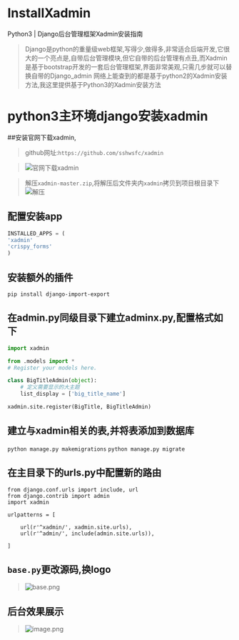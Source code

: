 # InstallXadmin
Python3 | Django后台管理框架Xadmin安装指南

> Django是python的重量级web框架,写得少,做得多,非常适合后端开发,它很大的一个亮点是,自带后台管理模块,但它自带的后台管理有点丑,而Xadmin是基于bootstrap开发的一套后台管理框架,界面非常美观,只需几步就可以替换自带的Django_admin
> 网络上能查到的都是基于python2的Xadmin安装方法,我这里提供基于Python3的Xadmin安装方法

# python3主环境django安装xadmin
##安装官网下载xadmin,
> github网址:`https://github.com/sshwsfc/xadmin`

> ![官网下载xadmin](http://upload-images.jianshu.io/upload_images/3203841-f7e521dc569f9693.png?imageMogr2/auto-orient/strip%7CimageView2/2/w/1240)

> 解压`xadmin-master.zip`,将解压后文件夹内`xadmin`拷贝到项目根目录下
![解压](http://upload-images.jianshu.io/upload_images/3203841-8d1d47283f839aaf.png?imageMogr2/auto-orient/strip%7CimageView2/2/w/1240)



## 配置安装app

```python
INSTALLED_APPS = (
'xadmin'
'crispy_forms'
)
```

## 安装额外的插件

`pip install django-import-export`

## 在admin.py同级目录下建立adminx.py,配置格式如下
```python
import xadmin

from .models import *
# Register your models here.

class BigTitleAdmin(object):
    # 定义需要显示的大主题
    list_display = ['big_title_name']

xadmin.site.register(BigTitle, BigTitleAdmin)
```

## 建立与xadmin相关的表,并将表添加到数据库

`python manage.py makemigrations`
`python manage.py migrate`

## 在主目录下的urls.py中配置新的路由

```
from django.conf.urls import include, url
from django.contrib import admin
import xadmin

urlpatterns = [

    url(r'^xadmin/', xadmin.site.urls),
    url(r'^admin/', include(admin.site.urls)),

]
```

## `base.py`更改源码,换logo

> ![base.png](http://upload-images.jianshu.io/upload_images/3203841-7ad13aa97d391027.png?imageMogr2/auto-orient/strip%7CimageView2/2/w/1240)

## 后台效果展示

> ![image.png](http://upload-images.jianshu.io/upload_images/3203841-8f7cf5e187584799.png?imageMogr2/auto-orient/strip%7CimageView2/2/w/1240)
